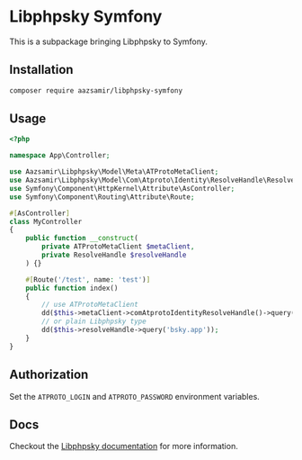 # Libphpsky Symfony

This is a subpackage bringing Libphpsky to Symfony.

## Installation

```bash
composer require aazsamir/libphpsky-symfony
```

## Usage

```php
<?php

namespace App\Controller;

use Aazsamir\Libphpsky\Model\Meta\ATProtoMetaClient;
use Aazsamir\Libphpsky\Model\Com\Atproto\Identity\ResolveHandle\ResolveHandle;
use Symfony\Component\HttpKernel\Attribute\AsController;
use Symfony\Component\Routing\Attribute\Route;

#[AsController]
class MyController
{
    public function __construct(
        private ATProtoMetaClient $metaClient,
        private ResolveHandle $resolveHandle
    ) {}

    #[Route('/test', name: 'test')]
    public function index()
    {
        // use ATProtoMetaClient
        dd($this->metaClient->comAtprotoIdentityResolveHandle()->query('bsky.app'));
        // or plain Libphpsky type
        dd($this->resolveHandle->query('bsky.app'));
    }
}
```
## Authorization

Set the `ATPROTO_LOGIN` and `ATPROTO_PASSWORD` environment variables.

## Docs

Checkout the [Libphpsky documentation](https://aazsamir.github.io/libphpsky/) for more information.